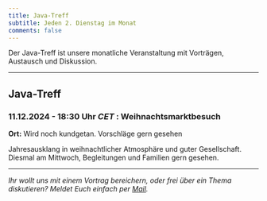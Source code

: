 ```yaml
---
title: Java-Treff
subtitle: Jeden 2. Dienstag im Monat
comments: false
---
```


Der Java-Treff ist unsere monatliche Veranstaltung mit Vorträgen, Austausch und Diskussion.

---

## Java-Treff
### 11.12.2024 - 18:30 Uhr *CET* : Weihnachtsmarktbesuch

**Ort:** Wird noch kundgetan. Vorschläge gern gesehen

Jahresausklang in weihnachtlicher Atmosphäre und guter Gesellschaft.
Diesmal am Mittwoch, Begleitungen und Familien gern gesehen.

---

*Ihr wollt uns mit einem Vortrag bereichern, oder frei über ein Thema diskutieren?
Meldet Euch einfach per [Mail](mailto:info@jug-in.bayern).*
